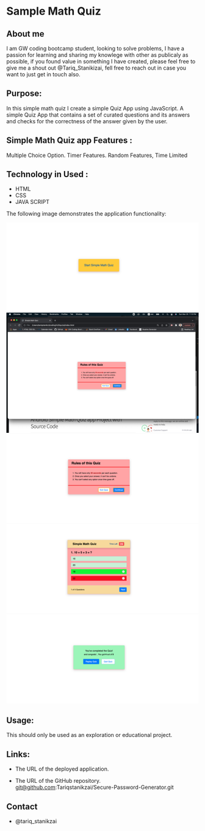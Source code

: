 # Sample Math Quiz

## About me
I am GW coding bootcamp student, looking to solve problems, I have a passion for learning  and sharing my knowlege with other as publicaly as possible, if you found value in something I have created, please feel free to give me a shout out @Tariq_Stanikizai, fell free to reach out in case you want to just get in touch also.

## Purpose:
In this simple math quiz I create a simple Quiz App using JavaScript. A simple Quiz App that contains a set of curated questions and its answers and checks for the correctness of the answer given by the user.


## Simple Math Quiz app Features :
Multiple Choice Option.
Timer Features.
Random Features,
Time Limited


## Technology in Used :
* HTML
* CSS
* JAVA SCRIPT




The following image demonstrates the application functionality:

![](./assets/1.png)
![](./assets/2.png)
![](./assets/3.png)
![](./assets/4.png)
![](./assets/5.png)

## Usage:
This should only be used as an exploration or educational project.



## Links:

* The URL of the deployed application.

* The URL of the GitHub repository.
 git@github.com:Tariqstanikzai/Secure-Password-Generator.git 

## Contact
 * @tariq_stanikzai